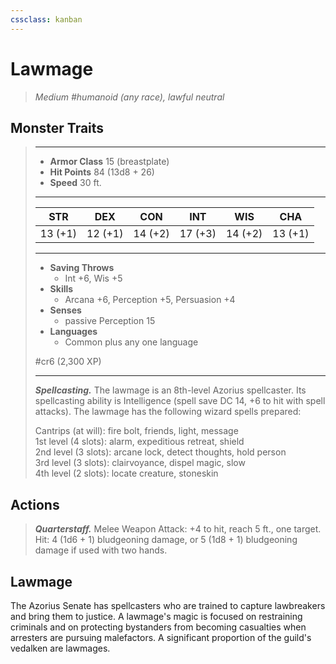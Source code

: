 ```yaml
---
cssclass: kanban
---
```


# Lawmage
>*Medium #humanoid (any race), lawful neutral*
## Monster Traits
>___
>- **Armor Class** 15 (breastplate)
>- **Hit Points** 84 (13d8 + 26)
>- **Speed** 30 ft.
>___
>|STR|DEX|CON|INT|WIS|CHA|
>|:---:|:---:|:---:|:---:|:---:|:---:|
>|13 (+1)|12 (+1)|14 (+2)|17 (+3)|14 (+2)|13 (+1)|
>___
>- **Saving Throws**
>	 - Int +6, Wis +5
>- **Skills**
>	 - Arcana +6, Perception +5, Persuasion +4
>- **Senses**
>	 - passive Perception 15
>- **Languages**
>	 - Common plus any one language
>
> #cr6 (2,300 XP)
>___
>***Spellcasting.*** The lawmage is an 8th-level Azorius spellcaster. Its spellcasting ability is Intelligence (spell save DC 14, +6 to hit with spell attacks). The lawmage has the following wizard spells prepared:  
>
>Cantrips (at will): fire bolt, friends, light, message  
>1st level (4 slots): alarm, expeditious retreat, shield  
>2nd level (3 slots): arcane lock, detect thoughts, hold person  
>3rd level (3 slots): clairvoyance, dispel magic, slow  
>4th level (2 slots): locate creature, stoneskin  
>
## Actions
>***Quarterstaff.*** Melee Weapon Attack: +4 to hit, reach 5 ft., one target. Hit: 4 (1d6 + 1) bludgeoning damage, or 5 (1d8 + 1) bludgeoning damage if used with two hands.
## Lawmage
The Azorius Senate has spellcasters who are trained to capture lawbreakers and bring them to justice. A lawmage's magic is focused on restraining criminals and on protecting bystanders from becoming casualties when arresters are pursuing malefactors. A significant proportion of the guild's vedalken are lawmages.
